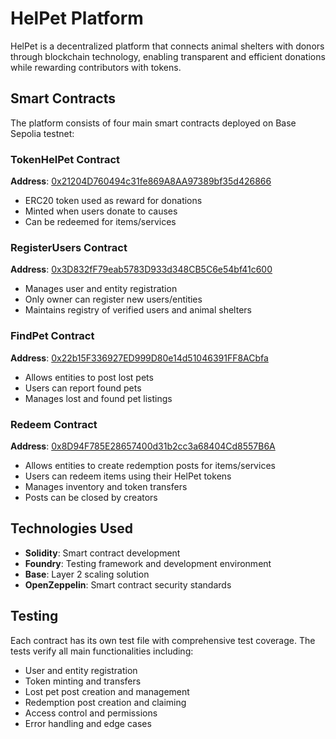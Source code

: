 # HelPet Platform

HelPet is a decentralized platform that connects animal shelters with donors through blockchain technology, enabling transparent and efficient donations while rewarding contributors with tokens.

## Smart Contracts

The platform consists of four main smart contracts deployed on Base Sepolia testnet:

### TokenHelPet Contract
**Address**: [0x21204D760494c31fe869A8AA97389bf35d426866](https://sepolia.basescan.org/address/0x21204D760494c31fe869A8AA97389bf35d426866)
- ERC20 token used as reward for donations
- Minted when users donate to causes
- Can be redeemed for items/services

### RegisterUsers Contract
**Address**: [0x3D832fF79eab5783D933d348CB5C6e54bf41c600](https://sepolia.basescan.org/address/0x3D832fF79eab5783D933d348CB5C6e54bf41c600)
- Manages user and entity registration
- Only owner can register new users/entities
- Maintains registry of verified users and animal shelters

### FindPet Contract
**Address**: [0x22b15F336927ED999D80e14d51046391FF8ACbfa](https://sepolia.basescan.org/address/0x22b15F336927ED999D80e14d51046391FF8ACbfa)
- Allows entities to post lost pets
- Users can report found pets
- Manages lost and found pet listings

### Redeem Contract
**Address**: [0x8D94F785E28657400d31b2cc3a68404Cd8557B6A](https://sepolia.basescan.org/address/0x8D94F785E28657400d31b2cc3a68404Cd8557B6A)
- Allows entities to create redemption posts for items/services
- Users can redeem items using their HelPet tokens
- Manages inventory and token transfers
- Posts can be closed by creators

## Technologies Used

- **Solidity**: Smart contract development
- **Foundry**: Testing framework and development environment
- **Base**: Layer 2 scaling solution
- **OpenZeppelin**: Smart contract security standards

## Testing

Each contract has its own test file with comprehensive test coverage. The tests verify all main functionalities including:

- User and entity registration
- Token minting and transfers
- Lost pet post creation and management
- Redemption post creation and claiming
- Access control and permissions
- Error handling and edge cases